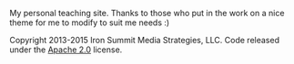 My personal teaching site.  Thanks to those who put in the work on a nice theme for me to modify to suit me needs :) 

Copyright 2013-2015 Iron Summit Media Strategies, LLC. Code released under the [Apache 2.0](https://github.com/IronSummitMedia/startbootstrap-grayscale/blob/gh-pages/LICENSE) license.